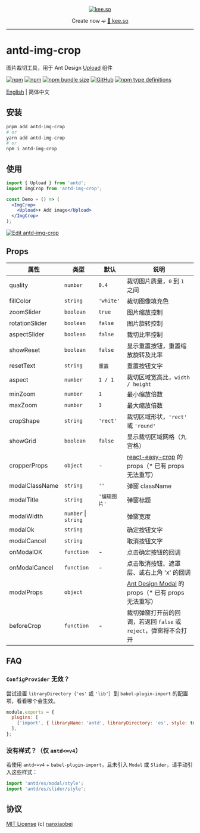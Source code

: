 <div align="center">
<p><a href="https://kee.so/" target="_blank"><img src="https://i.imgur.com/x5SRUoo.png" alt="kee.so" /></a></p>

Create now ➫ [🔗 kee.so](https://kee.so/)

</div>

---

# antd-img-crop

图片裁切工具，用于 Ant Design [Upload](https://ant.design/components/upload-cn/) 组件

[![npm](https://img.shields.io/npm/v/antd-img-crop.svg?style=flat-square)](https://www.npmjs.com/package/antd-img-crop)
[![npm](https://img.shields.io/npm/dt/antd-img-crop?style=flat-square)](https://www.npmtrends.com/antd-img-crop)
[![npm bundle size](https://img.shields.io/bundlephobia/minzip/antd-img-crop?style=flat-square)](https://bundlephobia.com/result?p=antd-img-crop)
[![GitHub](https://img.shields.io/github/license/nanxiaobei/antd-img-crop?style=flat-square)](https://github.com/nanxiaobei/antd-img-crop/blob/main/LICENSE)
[![npm type definitions](https://img.shields.io/npm/types/typescript?style=flat-square)](https://github.com/nanxiaobei/antd-img-crop/blob/main/src/types.ts)

[English](./README.md) | 简体中文

## 安装

```sh
pnpm add antd-img-crop
# or
yarn add antd-img-crop
# or
npm i antd-img-crop
```

## 使用

```jsx harmony
import { Upload } from 'antd';
import ImgCrop from 'antd-img-crop';

const Demo = () => (
  <ImgCrop>
    <Upload>+ Add image</Upload>
  </ImgCrop>
);
```

[![Edit antd-img-crop](https://codesandbox.io/static/img/play-codesandbox.svg)](https://codesandbox.io/p/sandbox/antd-img-crop-5x4j3r)

## Props

| 属性           | 类型                 | 默认         | 说明                                                             |
| -------------- | -------------------- | ------------ | ---------------------------------------------------------------- |
| quality        | `number`             | `0.4`        | 裁切图片质量，`0` 到 `1` 之间                                    |
| fillColor      | `string`             | `'white'`    | 裁切图像填充色                                                   |
| zoomSlider     | `boolean`            | `true`       | 图片缩放控制                                                     |
| rotationSlider | `boolean`            | `false`      | 图片旋转控制                                                     |
| aspectSlider   | `boolean`            | `false`      | 裁切比率控制                                                     |
| showReset      | `boolean`            | `false`      | 显示重置按钮，重置缩放旋转及比率                                 |
| resetText      | `string`             | `重置`       | 重置按钮文字                                                     |
| aspect         | `number`             | `1 / 1`      | 裁切区域宽高比，`width / height`                                 |
| minZoom        | `number`             | `1`          | 最小缩放倍数                                                     |
| maxZoom        | `number`             | `3`          | 最大缩放倍数                                                     |
| cropShape      | `string`             | `'rect'`     | 裁切区域形状，`'rect'` 或 `'round'`                              |
| showGrid       | `boolean`            | `false`      | 显示裁切区域网格（九宫格）                                       |
| cropperProps   | `object`             | -            | [react-easy-crop] 的 props（\* 已有 props 无法重写）             |
| modalClassName | `string`             | `''`         | 弹窗 className                                                   |
| modalTitle     | `string`             | `'编辑图片'` | 弹窗标题                                                         |
| modalWidth     | `number` \| `string` |              | 弹窗宽度                                                         |
| modalOk        | `string`             |              | 确定按钮文字                                                     |
| modalCancel    | `string`             |              | 取消按钮文字                                                     |
| onModalOK      | `function`           | -            | 点击确定按钮的回调                                               |
| onModalCancel  | `function`           | -            | 点击取消按钮、遮罩层、或右上角 'x' 的回调                        |
| modalProps     | `object`             |              | [Ant Design Modal] 的 props（\* 已有 props 无法重写）            |
| beforeCrop     | `function`           | -            | 裁切弹窗打开前的回调，若返回 `false` 或 `reject`，弹窗将不会打开 |

## FAQ

### `ConfigProvider` 无效？

尝试设置 `libraryDirectory`（`'es'` 或 `'lib'`）到 `babel-plugin-import` 的配置项，看看哪个会生效。

```js
module.exports = {
  plugins: [
    ['import', { libraryName: 'antd', libraryDirectory: 'es', style: true }],
  ],
};
```

### 没有样式？（仅 `antd<=v4`）

若使用 `antd<=v4` + `babel-plugin-import`，且未引入 `Modal` 或 `Slider`，请手动引入这些样式：

```js
import 'antd/es/modal/style';
import 'antd/es/slider/style';
```

## 协议

[MIT License](https://github.com/nanxiaobei/antd-img-crop/blob/main/LICENSE) (c) [nanxiaobei](https://lee.so/)

[react-easy-crop]: https://github.com/ricardo-ch/react-easy-crop#props
[Ant Design Modal]: https://ant.design/components/modal-cn#api
